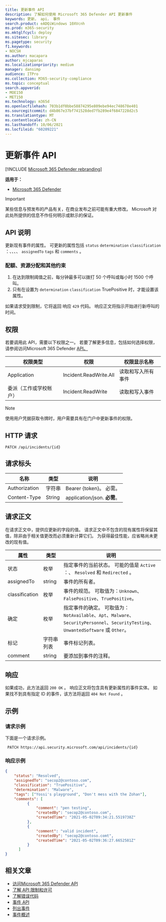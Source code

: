 ```yaml
---
title: 更新事件 API
description: 了解如何使用 Microsoft 365 Defender API 更新事件
keywords: 更新， api， 事件
search.product: eADQiWindows 10XVcnh
ms.prod: m365-security
ms.mktglfcycl: deploy
ms.sitesec: library
ms.pagetype: security
f1.keywords:
- NOCSH
ms.author: macapara
author: mjcaparas
ms.localizationpriority: medium
manager: dansimp
audience: ITPro
ms.collection: M365-security-compliance
ms.topic: conceptual
search.appverid:
- MOE150
- MET150
ms.technology: m365d
ms.openlocfilehash: 703b1df0bbe58874295e809ebe94ec748678e401
ms.sourcegitcommit: d4b867e37bf741528ded7fb289e4f6847228d2c5
ms.translationtype: MT
ms.contentlocale: zh-CN
ms.lasthandoff: 10/06/2021
ms.locfileid: "60209221"
---
```

# <a name="update-incidents-api"></a>更新事件 API

[!INCLUDE [Microsoft 365 Defender rebranding](../includes/microsoft-defender.md)]

**适用于：**

- [Microsoft 365 Defender](https://go.microsoft.com/fwlink/?linkid=2118804)

> [!IMPORTANT]
> 某些信息与预发布的产品有关，在商业发布之前可能有重大修改。 Microsoft 对此处所提供的信息不作任何明示或默示的保证。

## <a name="api-description"></a>API 说明

更新现有事件的属性。 可更新的属性包括 `status` `determination` `classification` ：、、、、 `assignedTo` `tags` 和 `comments` 。

### <a name="quotas-resource-allocation-and-other-constraints"></a>配额、资源分配和其他约束

1. 在达到限制阈值之前，每分钟最多可以拨打 50 个呼叫或每小时 1500 个呼叫。
2. 只有在设置为 `determination` `classification` TruePositive 时，才能设置该属性。

如果请求受到限制，它将返回 响应 `429` 代码。 响应正文将指示开始进行新呼叫的时间。

## <a name="permissions"></a>权限

若要调用此 API，需要以下权限之一。 若要了解更多信息，包括如何选择权限，请参阅访问Microsoft 365 Defender [API。](api-access.md)

权限类型|权限|权限显示名称
---|---|---
Application|Incident.ReadWrite.All|读取和写入所有事件
委派（工作或学校帐户）|Incident.ReadWrite|读取和写入事件

> [!NOTE]
> 使用用户凭据获取令牌时，用户需要具有在门户中更新事件的权限。

## <a name="http-request"></a>HTTP 请求

```HTTP
PATCH /api/incidents/{id}
```

## <a name="request-headers"></a>请求标头

名称|类型|说明
---|---|---
Authorization|字符串|Bearer {token}。 必需。
Content-Type|String|application/json. **必需**。

## <a name="request-body"></a>请求正文

在请求正文中，提供应更新的字段的值。 请求正文中不包含的现有属性将保留其值，除非由于相关值更改而必须重新计算它们。 为获得最佳性能，应省略尚未更改的现有值。

属性|类型|说明
---|---|---
状态|枚举|指定事件的当前状态。 可能的值是 `Active` ：、 `Resolved` 和 `Redirected` 。
assignedTo|string|事件的所有者。
classification|枚举|事件的规范。 可取值为：`Unknown`、`FalsePositive`、`TruePositive`。
确定|枚举|指定事件的确定。 可取值为：`NotAvailable`、`Apt`、`Malware`、`SecurityPersonnel`、`SecurityTesting`、`UnwantedSoftware` 或 `Other`。
标记|字符串列表|事件标记列表。
comment|string|要添加到事件的注释。

## <a name="response"></a>响应

如果成功，此方法返回 `200 OK` 。 响应正文将包含具有更新属性的事件实体。 如果找不到具有指定 ID 的事件，该方法将返回 `404 Not Found` 。

## <a name="example"></a>示例

### <a name="request-example"></a>请求示例

下面是一个请求示例。

```HTTP
 PATCH https://api.security.microsoft.com/api/incidents/{id}
```

### <a name="response-example"></a>响应示例

```json
{
    "status": "Resolved",
    "assignedTo": "secop2@contoso.com",
    "classification": "TruePositive",
    "determination": "Malware",
    "tags": ["Yossi's playground", "Don't mess with the Zohan"],
    "comments": [
          {
              "comment": "pen testing",
              "createdBy": "secop2@contoso.com",
              "createdTime": "2021-05-02T09:34:21.5519738Z"
          },
          {
              "comment": "valid incident",
              "createdBy": "secop2@contoso.comt",
              "createdTime": "2021-05-02T09:36:27.6652581Z"
          }
      ]
}
```

## <a name="related-articles"></a>相关文章

- [访问Microsoft 365 Defender API](api-access.md)
- [了解 API 限制和许可](api-terms.md)
- [了解错误代码](api-error-codes.md)
- [事件 API](api-incident.md)
- [列出事件](api-list-incidents.md)
- [事件概述](incidents-overview.md)
